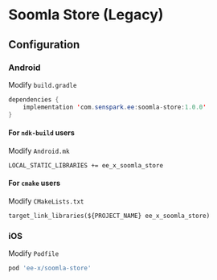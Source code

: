 # Soomla Store (Legacy)
## Configuration
### Android
Modify `build.gradle`
```java
dependencies {
    implementation 'com.senspark.ee:soomla-store:1.0.0'
}
```

#### For `ndk-build` users
Modify `Android.mk`
```
LOCAL_STATIC_LIBRARIES += ee_x_soomla_store
```

#### For `cmake` users
Modify `CMakeLists.txt`
```
target_link_libraries(${PROJECT_NAME} ee_x_soomla_store)
```

### iOS
Modify `Podfile`
```ruby
pod 'ee-x/soomla-store'
```